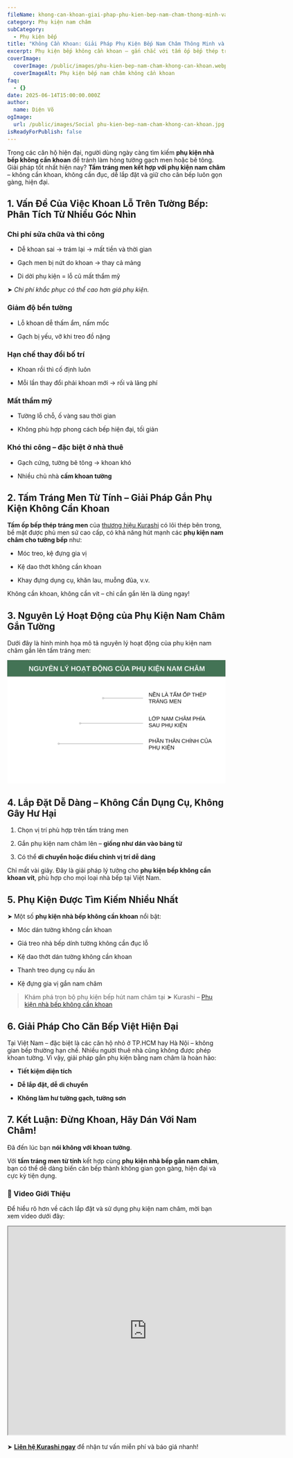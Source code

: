 ```yaml
---
fileName: khong-can-khoan-giai-phap-phu-kien-bep-nam-cham-thong-minh-va-tien-loi
category: Phụ kiện nam châm
subCategory:
  - Phụ kiện bếp
title: "Không Cần Khoan: Giải Pháp Phụ Kiện Bếp Nam Châm Thông Minh và Tiện Lợi"
excerpt: Phụ kiện bếp không cần khoan – gắn chắc với tấm ốp bếp thép tráng men từ tính.
coverImage:
  coverImage: /public/images/phu-kien-bep-nam-cham-khong-can-khoan.webp
  coverImageAlt: Phụ kiện bếp nam châm không cần khoan
faq:
  - {}
date: 2025-06-14T15:00:00.000Z
author:
  name: Diện Võ
ogImage:
  url: /public/images/Social phu-kien-bep-nam-cham-khong-can-khoan.jpg
isReadyForPublish: false
---
```

Trong các căn hộ hiện đại, người dùng ngày càng tìm kiếm **phụ kiện nhà bếp không cần khoan** để tránh làm hỏng tường gạch men hoặc bê tông. Giải pháp tốt nhất hiện nay? **Tấm tráng men kết hợp với phụ kiện nam châm** – không cần khoan, không cần đục, dễ lắp đặt và giữ cho căn bếp luôn gọn gàng, hiện đại.

## 1\. Vấn Đề Của Việc Khoan Lỗ Trên Tường Bếp: Phân Tích Từ Nhiều Góc Nhìn

### Chi phí sửa chữa và thi công

*   Dễ khoan sai → trám lại → mất tiền và thời gian
    
*   Gạch men bị nứt do khoan → thay cả mảng
    
*   Di dời phụ kiện = lỗ cũ mất thẩm mỹ
    

➤ _Chi phí khắc phục có thể cao hơn giá phụ kiện._

### Giảm độ bền tường

*   Lỗ khoan dễ thấm ẩm, nấm mốc
    
*   Gạch bị yếu, vỡ khi treo đồ nặng
    

### Hạn chế thay đổi bố trí

*   Khoan rồi thì cố định luôn
    
*   Mỗi lần thay đổi phải khoan mới → rối và lãng phí
    

### Mất thẩm mỹ

*   Tường lỗ chỗ, ố vàng sau thời gian
    
*   Không phù hợp phong cách bếp hiện đại, tối giản
    

### Khó thi công – đặc biệt ở nhà thuê

*   Gạch cứng, tường bê tông → khoan khó
    
*   Nhiều chủ nhà **cấm khoan tường**
    

## 2\. Tấm Tráng Men Từ Tính – Giải Pháp Gắn Phụ Kiện Không Cần Khoan

**Tấm ốp bếp thép tráng men** của [thương hiệu Kurashi](https://www.kurashi.com.vn/) có lõi thép bên trong, bề mặt được phủ men sứ cao cấp, có khả năng hút mạnh các **phụ kiện nam châm cho tường bếp** như:

*   Móc treo, kệ đựng gia vị
    
*   Kệ dao thớt không cần khoan
    
*   Khay đựng dụng cụ, khăn lau, muỗng đũa, v.v.
    

Không cần khoan, không cần vít – chỉ cần gắn lên là dùng ngay!

## 3\. Nguyên Lý Hoạt Động của Phụ Kiện Nam Châm Gắn Tường

Dưới đây là hình minh họa mô tả nguyên lý hoạt động của phụ kiện nam châm gắn lên tấm tráng men:

![](/public/images/nguyen-tac-hoat-dong-cua-phu-kien-nam-cham-1.svg)

## 4\. Lắp Đặt Dễ Dàng – Không Cần Dụng Cụ, Không Gây Hư Hại

1.  Chọn vị trí phù hợp trên tấm tráng men
    
2.  Gắn phụ kiện nam châm lên – **giống như dán vào bảng từ**
    
3.  Có thể **di chuyển hoặc điều chỉnh vị trí dễ dàng**
    

Chỉ mất vài giây. Đây là giải pháp lý tưởng cho **phụ kiện bếp không cần khoan vít**, phù hợp cho mọi loại nhà bếp tại Việt Nam.

## 5\. Phụ Kiện Được Tìm Kiếm Nhiều Nhất

➤ Một số **phụ kiện nhà bếp không cần khoan** nổi bật:

*   Móc dán tường không cần khoan
    
*   Giá treo nhà bếp dính tường không cần đục lỗ
    
*   Kệ dao thớt dán tường không cần khoan
    
*   Thanh treo dụng cụ nấu ăn
    
*   Kệ đựng gia vị gắn nam châm
    

> Khám phá trọn bộ phụ kiện bếp hút nam châm tại ➤ Kurashi – [Phụ kiện nhà bếp không cần khoan](https://www.kurashi.com.vn/san-pham/phu-kien-bep)

## 6\. Giải Pháp Cho Căn Bếp Việt Hiện Đại

Tại Việt Nam – đặc biệt là các căn hộ nhỏ ở TP.HCM hay Hà Nội – không gian bếp thường hạn chế. Nhiều người thuê nhà cũng không được phép khoan tường. Vì vậy, giải pháp gắn phụ kiện bằng nam châm là hoàn hảo:

*   **Tiết kiệm diện tích**
    
*   **Dễ lắp đặt, dễ di chuyển**
    
*   **Không làm hư tường gạch, tường sơn**
    

## 7\. Kết Luận: Đừng Khoan, Hãy Dán Với Nam Châm!

Đã đến lúc bạn **nói không với khoan tường**.

Với **tấm tráng men từ tính** kết hợp cùng **phụ kiện nhà bếp gắn nam châm**, bạn có thể dễ dàng biến căn bếp thành không gian gọn gàng, hiện đại và cực kỳ tiện dụng.

### 🎥 Video Giới Thiệu

Để hiểu rõ hơn về cách lắp đặt và sử dụng phụ kiện nam châm, mời bạn xem video dưới đây:

<div data-youtube-video=""><iframe width="640" height="480" allowfullscreen="true" autoplay="false" disablekbcontrols="false" enableiframeapi="false" endtime="0" ivloadpolicy="0" loop="false" modestbranding="false" origin="" playlist="" rel="1" src="https://www.youtube-nocookie.com/embed/1SAHZSwpMLs&amp;rel=1" start="0"></iframe></div>

➤ [**Liên hệ Kurashi ngay**](https://www.kurashi.com.vn/lien-he) để nhận tư vấn miễn phí và báo giá nhanh!